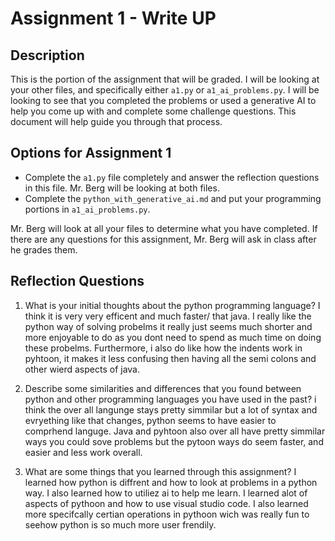 # Assignment 1 - Write UP

## Description
This is the portion of the assignment that will be graded.  I will be looking at your other files, and specifically either `a1.py` or `a1_ai_problems.py`.  I will be looking to see that you completed the problems or used a generative AI to help you come up with and complete some challenge questions.  This document will help guide you through that process.

## Options for Assignment 1
- Complete the `a1.py` file completely and answer the reflection questions in this file.  Mr. Berg will be looking at both files.
- Complete the `python_with_generative_ai.md` and put your programming portions in `a1_ai_problems.py`.

Mr. Berg will look at all your files to determine what you have completed.  If there are any questions for this assignment, Mr. Berg will ask in class after he grades them.


## Reflection Questions

1. What is your initial thoughts about the python programming language?
I think it is very very efficent and much faster/ that java. I really like the python way of solving probelms it really just seems much shorter and more enjoyable to do as you dont need to spend as much time on doing these probelms. Furthermore, i also do like how the indents work in pyhtoon, it makes it less confusing then having all the semi colons and other wierd aspects of java.



2. Describe some similarities and differences that you found between python and other programming languages you have used in the past?
i think the over all langunge stays pretty simmilar but a lot of syntax and evryething like that changes, python seems to have easier to comprhend languge. Java and pyhtoon also over all have pretty simmilar ways you could sove problems but the pytoon ways do seem faster, and easier and less work overall.



3. What are some things that you learned through this assignment?
I learned how python is diffrent and how to look at problems in a python way. I also learned how to utiliez ai to help me learn. I learned alot of aspects of pythoon and how to use visual studio code. I also learned more specifcally certian operations in pythoon wich was really fun to seehow python is so much more user frendily.
